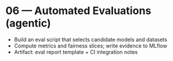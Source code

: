 # 06 — Automated Evaluations (agentic)

- Build an eval script that selects candidate models and datasets
- Compute metrics and fairness slices; write evidence to MLflow
- Artifact: eval report template + CI integration notes
